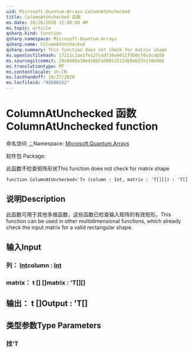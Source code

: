 ```yaml
---
uid: Microsoft.Quantum.Arrays.ColumnAtUnchecked
title: ColumnAtUnchecked 函数
ms.date: 10/26/2020 12:00:00 AM
ms.topic: article
qsharp.kind: function
qsharp.namespace: Microsoft.Quantum.Arrays
qsharp.name: ColumnAtUnchecked
qsharp.summary: This function does not check for matrix shape
ms.openlocfilehash: 17211c1ae1fe12fcadf34a9411f9b0cf0cdcab50
ms.sourcegitcommit: 29e0d88a30e4166fa580132124b0eb57e1f0e986
ms.translationtype: MT
ms.contentlocale: zh-CN
ms.lasthandoff: 10/27/2020
ms.locfileid: "92696552"
---
```

# <a name="columnatunchecked-function"></a><span data-ttu-id="7b83f-102">ColumnAtUnchecked 函数</span><span class="sxs-lookup"><span data-stu-id="7b83f-102">ColumnAtUnchecked function</span></span>

<span data-ttu-id="7b83f-103">命名空间 [：](xref:Microsoft.Quantum.Arrays)</span><span class="sxs-lookup"><span data-stu-id="7b83f-103">Namespace: [Microsoft.Quantum.Arrays](xref:Microsoft.Quantum.Arrays)</span></span>

<span data-ttu-id="7b83f-104">软件包 [](https://nuget.org/packages/)</span><span class="sxs-lookup"><span data-stu-id="7b83f-104">Package: [](https://nuget.org/packages/)</span></span>


<span data-ttu-id="7b83f-105">此函数不检查矩阵形状</span><span class="sxs-lookup"><span data-stu-id="7b83f-105">This function does not check for matrix shape</span></span>

```qsharp
function ColumnAtUnchecked<'T> (column : Int, matrix : 'T[][]) : 'T[]
```


## <a name="description"></a><span data-ttu-id="7b83f-106">说明</span><span class="sxs-lookup"><span data-stu-id="7b83f-106">Description</span></span>

<span data-ttu-id="7b83f-107">此函数可用于其他多维函数，这些函数已检查输入矩阵的有效矩形。</span><span class="sxs-lookup"><span data-stu-id="7b83f-107">This function can be used in other multidimensional functions, which already check the input matrix for a valid rectangular shape.</span></span>

## <a name="input"></a><span data-ttu-id="7b83f-108">输入</span><span class="sxs-lookup"><span data-stu-id="7b83f-108">Input</span></span>

### <a name="column--int"></a><span data-ttu-id="7b83f-109">列： [Int](xref:microsoft.quantum.lang-ref.int)</span><span class="sxs-lookup"><span data-stu-id="7b83f-109">column : [Int](xref:microsoft.quantum.lang-ref.int)</span></span>




### <a name="matrix--t"></a><span data-ttu-id="7b83f-110">matrix： t [] []</span><span class="sxs-lookup"><span data-stu-id="7b83f-110">matrix : 'T[][]</span></span>





## <a name="output--t"></a><span data-ttu-id="7b83f-111">输出： t []</span><span class="sxs-lookup"><span data-stu-id="7b83f-111">Output : 'T[]</span></span>



## <a name="type-parameters"></a><span data-ttu-id="7b83f-112">类型参数</span><span class="sxs-lookup"><span data-stu-id="7b83f-112">Type Parameters</span></span>

### <a name="t"></a><span data-ttu-id="7b83f-113">找</span><span class="sxs-lookup"><span data-stu-id="7b83f-113">'T</span></span>

